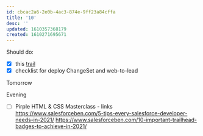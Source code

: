 ```yaml
---
id: cbcac2a6-2e0b-4ac3-874e-9ff23a84cffa
title: '10'
desc: ''
updated: 1610357368179
created: 1610271695671
---
```


Should do:

- [x] this [trail](https://trailhead.salesforce.com/content/learn/modules/javascript-essentials-salesforce-developers?trailmix_creator_id=strailhead&trailmix_slug=prepare-for-your-salesforce-javascript-developer-i-credential)
- [x] checklist for deploy ChangeSet and web-to-lead

Tomorrow


Evening
- [ ] Pirple HTML & CSS Masterclass - links
https://www.salesforceben.com/5-tips-every-salesforce-developer-needs-in-2021/
https://www.salesforceben.com/10-important-trailhead-badges-to-achieve-in-2021/

